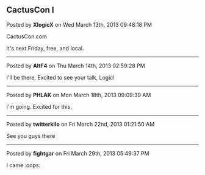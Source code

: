 ## CactusCon I
Posted by **XlogicX** on Wed March 13th, 2013 09:48:18 PM

CactusCon.com

It's next Friday, free, and local.

--------------------------------------------------------------------------------

Posted by **AltF4** on Thu March 14th, 2013 02:59:28 PM

I'll be there. Excited to see your talk, Logic!

--------------------------------------------------------------------------------

Posted by **PHLAK** on Mon March 18th, 2013 09:09:39 AM

I'm going.  Excited for this.

--------------------------------------------------------------------------------

Posted by **twitterkilo** on Fri March 22nd, 2013 01:21:50 AM

See you guys there

--------------------------------------------------------------------------------

Posted by **fightgar** on Fri March 29th, 2013 05:49:37 PM

I came  :oops:
